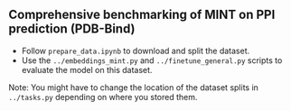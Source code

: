 ## Comprehensive benchmarking of MINT on PPI prediction (PDB-Bind)

* Follow `prepare_data.ipynb` to download and split the dataset. 
* Use the `../embeddings_mint.py` and `../finetune_general.py` scripts to evaluate the model on this dataset. 

Note: You might have to change the location of the dataset splits in `../tasks.py` depending on where you stored them. 